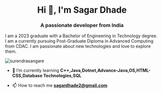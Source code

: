 <h1 align="center">Hi 👋, I'm Sagar Dhade</h1>
<h3 align="center">A passionate developer from India</h3>
I am a 2023 graduate with a Bachelor of Engineering in Technology degree. I am a currently pursuing Post-Graduate Diploma in Advanced Computing from CDAC. I am passionate about new technologies and love to explore them.
<div id="header"align="center"<img src="https://www.google.com/url?sa=i&url=https%3A%2F%2Fgithub.com%2Frudrabarad%2FGifs&psig=AOvVaw1oSUk6ZRtz3plpemYs7FhH&ust=1699256239049000&source=images&cd=vfe&ved=0CBEQjRxqFwoTCKDpwvWsrIIDFQAAAAAdAAAAABAE"width="600"/></div>
<p align="left"> <img src="https://komarev.com/ghpvc/?username=surendrasangare&label=Profile%20views&color=0e75b6&style=flat" alt="surendrasangare" /> </p>

- 🌱 I’m currently learning **C++,Java,Dotnet,Advance-Java,OS,HTML-CSS,Database Technologies,SQL**

- 📫 How to reach me **sagardhade2@gmail.com**


